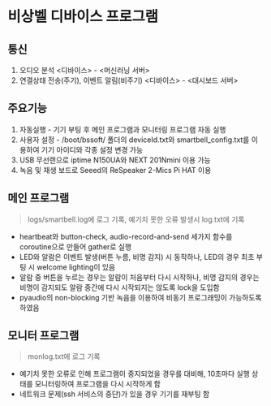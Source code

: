# 비상벨 디바이스 프로그램

## 통신
1. 오디오 분석 
<디바이스> - <머신러닝 서버> 
2. 연결상태 전송(주기), 이벤트 알림(비주기)
<디바이스> - <대시보드 서버>

## 주요기능
1. 자동실행 - 기기 부팅 후 메인 프로그램과 모니터링 프로그램 자동 실행
2. 사용자 설정 - /boot/bssoft/ 폴더의 deviceId.txt와 smartbell_config.txt를 이용하여 기기 아이디와 각종 설정 변경 가능
3. USB 무선랜으로 iptime N150UA와 NEXT 201Nmini 이용 가능
4. 녹음 및 재생 보드로 Seeed의 ReSpeaker 2-Mics Pi HAT 이용

## 메인 프로그램
> logs/smartbell.log에 로그 기록, 예기치 못한 오류 발생시 log.txt에 기록
- heartbeat와 button-check, audio-record-and-send 세가지 함수를 coroutine으로 만들어 gather로 실행
- LED와 알람은 이벤트 발생(버튼 누름, 비명 감지) 시 동작하나, LED의 경우 최초 부팅 시 welcome lighting이 있음
- 알람 중 버튼을 누르는 경우는 알람이 처음부터 다시 시작하나, 비명 감지의 경우는 비명이 감지되도 알람 중간에 다시 시작되지는 않도록 lock을 도입함
- pyaudio의 non-blocking 기반 녹음을 이용하여 비동기 프로그래밍이 가능하도록 하였음

## 모니터 프로그램
> monlog.txt에 로그 기록
- 예기치 못한 오류로 인해 프로그램이 중지되었을 경우를 대비해, 10초마다 실행 상태를 모니터링하여 프로그램을 다시 시작하게 함
- 네트워크 문제(ssh 서비스의 중단)가 있을 경우 기기를 재부팅 함

